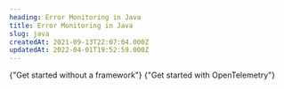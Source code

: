 ```yaml
---
heading: Error Monitoring in Java
title: Error Monitoring in Java
slug: java
createdAt: 2021-09-13T22:07:04.000Z
updatedAt: 2022-04-01T19:52:59.000Z
---
```



<MissingFrameworkCopy/>

<DocsCardGroup>
    <DocsCard title="Other" href="../java/other">
        {"Get started without a framework"}
    </DocsCard>
    <DocsCard title="Java OpenTelemetry" href="../../7_native-opentelemetry/2_error-monitoring.md">
        {"Get started with OpenTelemetry"}
    </DocsCard>
</DocsCardGroup>
